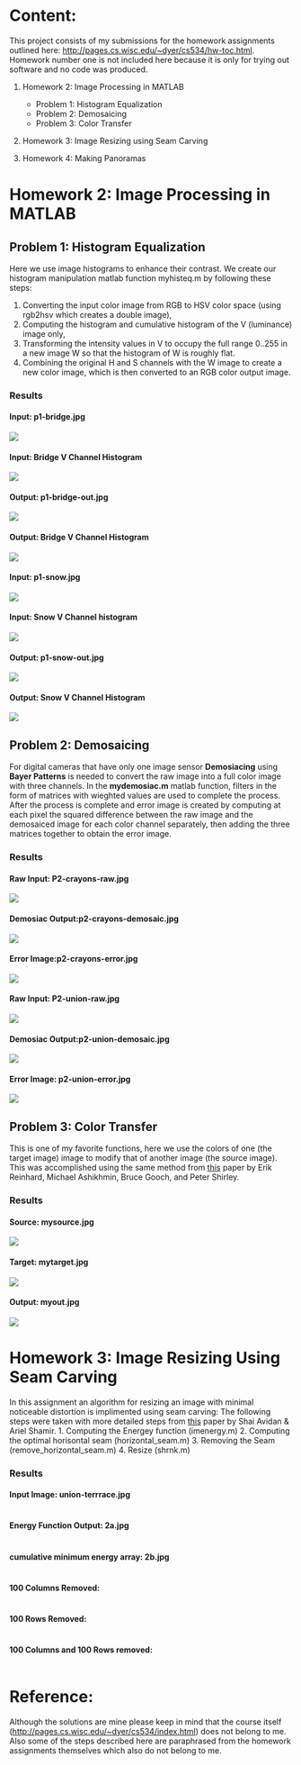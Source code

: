 # Content:
This project consists of my submissions for the homework assignments outlined here: http://pages.cs.wisc.edu/~dyer/cs534/hw-toc.html. Homework number one is not included here because it is only for trying out software and no code was produced.

1. Homework 2: Image Processing in MATLAB
     * Problem 1: Histogram Equalization
     * Problem 2: Demosaicing
     * Problem 3: Color Transfer
  
2. Homework 3: Image Resizing using Seam Carving
3. Homework 4: Making Panoramas

# Homework 2: Image Processing in MATLAB
## Problem 1: Histogram Equalization
Here we use image histograms to enhance their contrast. We create our histogram manipulation matlab function myhisteq.m by following these steps:
1. Converting the input color image from RGB to HSV color space (using rgb2hsv which creates a double image), 
2. Computing the histogram and cumulative histogram of the V (luminance) image only, 
3. Transforming the intensity values in V to occupy the full range 0..255 in a new image W so that the histogram of W is roughly flat.
4. Combining the original H and S channels with the W image to create a new color image, which is then converted to an RGB color output image. 

### Results
#### Input: p1-bridge.jpg
![](HW2_image_processing_in_matlab/P1_histogram_equalization/P1-bridge.jpg)
#### Input: Bridge V Channel Histogram
![](HW2_image_processing_in_matlab/P1_histogram_equalization/P1-bridge-Vhist.jpg)
#### Output: p1-bridge-out.jpg
![](HW2_image_processing_in_matlab/P1_histogram_equalization/P1-bridge-out.jpg)
#### Output: Bridge V Channel Histogram
![](HW2_image_processing_in_matlab/P1_histogram_equalization/P1-bridge-Whist.jpg)

#### Input: p1-snow.jpg
![](HW2_image_processing_in_matlab/P1_histogram_equalization/P1-snow.jpg)
#### Input: Snow V Channel histogram
![](HW2_image_processing_in_matlab/P1_histogram_equalization/P1-snow-Vhist.jpg)
#### Output: p1-snow-out.jpg
![](HW2_image_processing_in_matlab/P1_histogram_equalization/P1-snow-out.jpg)
#### Output: Snow V Channel Histogram
![](HW2_image_processing_in_matlab/P1_histogram_equalization/P1-snow-Whist.jpg)

## Problem 2: Demosaicing
For digital cameras that have only one image sensor **Demosiacing** using **Bayer Patterns** is needed to convert the raw image into a full color image with three channels. In the **mydemosiac.m** matlab function, filters in the form of matrices with wieghted values are used to complete the process. After the process is complete and error image is created by computing at each pixel the squared difference between the raw image and the demosaiced image for each color channel separately, then adding the three matrices together to obtain the error image.

### Results
#### Raw Input: P2-crayons-raw.jpg
![](HW2_image_processing_in_matlab/P2_demosaicing/P2-crayons-raw.jpg)
#### Demosiac Output:p2-crayons-demosaic.jpg
![](HW2_image_processing_in_matlab/P2_demosaicing/P2-crayons-demosaic.jpg)
#### Error Image:p2-crayons-error.jpg
![](HW2_image_processing_in_matlab/P2_demosaicing/P2-crayons-error.jpg)

#### Raw Input: P2-union-raw.jpg
![](HW2_image_processing_in_matlab/P2_demosaicing/P2-union-raw.jpg)
#### Demosiac Output:p2-union-demosaic.jpg
![](HW2_image_processing_in_matlab/P2_demosaicing/P2-union-demosaic.jpg)
#### Error Image: p2-union-error.jpg
![](HW2_image_processing_in_matlab/P2_demosaicing/P2-union-error.jpg)

## Problem 3: Color Transfer
This is one of my favorite functions, here we use the colors of one (the target image) image to modify that of another image (the source image). This was accomplished using the same method from [this](http://pages.cs.wisc.edu/~dyer/cs534/papers/color-transfer-cga2001.pdf) paper by Erik Reinhard, Michael Ashikhmin, Bruce Gooch, and Peter Shirley.

### Results
#### Source: mysource.jpg
![](HW2_image_processing_in_matlab/P3_color_transfer/P3-mysource.jpg)
#### Target: mytarget.jpg
![](HW2_image_processing_in_matlab/P3_color_transfer/P3-mytarget.jpg)
#### Output: myout.jpg
![](HW2_image_processing_in_matlab/P3_color_transfer/P3-myout.jpg)

# Homework 3: Image Resizing Using Seam Carving
In this assignment an algorithm for resizing an image with minimal noticeable distortion is implimented using seam carving:
The following steps were taken with more detailed steps from [this](http://pages.cs.wisc.edu/~dyer/cs534/papers/AvidanShamir2007-SeamCarving.pdf) paper by Shai Avidan & Ariel Shamir.
    1. Computing the Energey function (imenergy.m)
    2. Computing the optimal horisontal seam (horizontal_seam.m)
    3. Removing the Seam (remove_horizontal_seam.m)
    4. Resize (shrnk.m)

### Results
#### Input Image: union-terrrace.jpg
![]()
#### Energy Function Output: 2a.jpg
![]()
#### cumulative minimum energy array: 2b.jpg
![]() 
#### 100 Columns Removed:
![]()
#### 100 Rows Removed:
![]()
#### 100 Columns and 100 Rows removed:
![]()


# Reference:
Although the solutions are mine please keep in mind that the course itself (http://pages.cs.wisc.edu/~dyer/cs534/index.html) does not belong to me. Also some of the steps described here are paraphrased from the homework assignments themselves which also do not belong to me.
